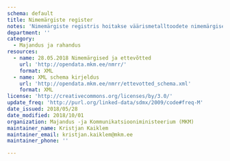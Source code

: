 ```yaml
---
schema: default
title: Nimemärgiste register
notes: 'Nimemärgiste registris hoitakse väärismetalltoodete nimemärgised, mis väljastatakse nende valmistajale või sissevedajale. Avaandmetena on kättesaadavaks tehtud järgmised andmed : ettevõtte andmed, nimemärgise andmed - kujutis, kommentaar, registreerimise kuupäev ja number, olek, kehtivusaeg, lisamise kuupäeva.'
department: ''
category:
  - Majandus ja rahandus
resources:
  - name: 28.05.2018 Nimemärgised ja ettevõtted
    url: 'http://opendata.mkm.ee/nmrr/'
    format: XML
  - name: XML schema kirjeldus
    url: 'http://opendata.mkm.ee/nmrr/ettevotted_schema.xml'
    format: XML
license: 'http://creativecommons.org/licenses/by/3.0/'
update_freq: 'http://purl.org/linked-data/sdmx/2009/code#freq-M'
date_issued: 2018/05/28
date_modified: 2018/10/01
organization: Majandus -ja Kommunikatsiooniministeerium (MKM)
maintainer_name: Kristjan Kaiklem
maintainer_email: kristjan.kaiklem@mkm.ee
maintainer_phone: ''

---
```

